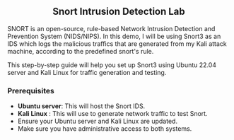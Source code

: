 <h2 align="center"> Snort Intrusion Detection Lab </h2>
SNORT is an open-source, rule-based Network Intrusion Detection and Prevention System (NIDS/NIPS).
In this demo, I will be using Snort3 as an IDS which logs the malicious traffics that are generated from my Kali attack machine, according to the predefined snort's rule.

This step-by-step guide will help you set up Snort3 using Ubuntu 22.04 server and Kali Linux for traffic generation and testing.
### Prerequisites
* **Ubuntu server**: This will host the Snort IDS. </br>
* **Kali Linux** : This will use to generate network traffic to test Snort.
* Ensure your Ubuntu server and Kali Linux are updated.
* Make sure you have administrative access to both systems.
